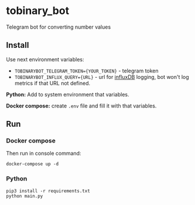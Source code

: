 # tobinary_bot
Telegram bot for converting number values

## Install


Use next environment variables:

* `TOBINARYBOT_TELEGRAM_TOKEN={YOUR_TOKEN}` - telegram token
* `TOBINARYBOT_INFLUX_QUERY={URL}` - url for [influxDB](https://www.influxdata.com/) logging, bot won't log metrics if that URL not defined.

**Python:** Add to system environment that variables.

**Docker compose:**  create `.env` file and fill it with that variables.

## Run

### Docker compose

Then run in console command:

```
docker-compose up -d
```

### Python

```
pip3 install -r requirements.txt
python main.py
```
